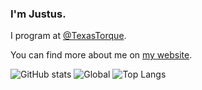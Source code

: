 ### I'm Justus.

I program at [@TexasTorque](https://github.com/texastorque).

You can find more about me on [my website](https://justusl.com/).

![GitHub stats](https://github-readme-stats.vercel.app/api?username=Juicestus&show_icons=true&theme=github_dark)
![Global](https://github-profile-summary-cards.vercel.app/api/cards/profile-details?username=juicestus&theme=github_dark)
![Top Langs](https://github-profile-summary-cards.vercel.app/api/cards/most-commit-language?username=juicestus&theme=github_dark)
<!--
![Top Langs](https://github-profile-summary-cards.vercel.app/api/cards/repos-per-language?username=juicestus&theme=github_dark)

![Stats](https://github-profile-summary-cards.vercel.app/api/cards/stats?username=juicestus&theme=github_dark)
![Commits](https://github-profile-summary-cards.vercel.app/api/cards/productive-time?username=juicestus&theme=github_dark)
-->
<!--
![Top Langs](https://github-readme-stats.vercel.app/api/top-langs/?username=juicestus&layout=compact)
-->
